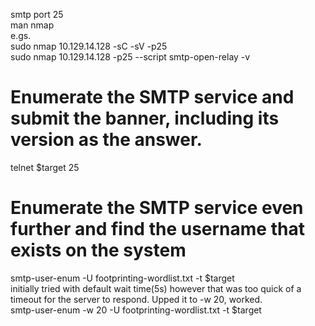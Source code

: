 smtp port 25  
man nmap  
e.gs.  
sudo nmap 10.129.14.128 -sC -sV -p25  
sudo nmap 10.129.14.128 -p25 --script smtp-open-relay -v  

# Enumerate the SMTP service and submit the banner, including its version as the answer.  
telnet $target 25  

# Enumerate the SMTP service even further and find the username that exists on the system  
smtp-user-enum -U footprinting-wordlist.txt -t $target  
initially tried with default wait time(5s) however that was too quick of a timeout for the server to respond. Upped it to -w 20, worked.  
smtp-user-enum -w 20 -U footprinting-wordlist.txt -t $target  

